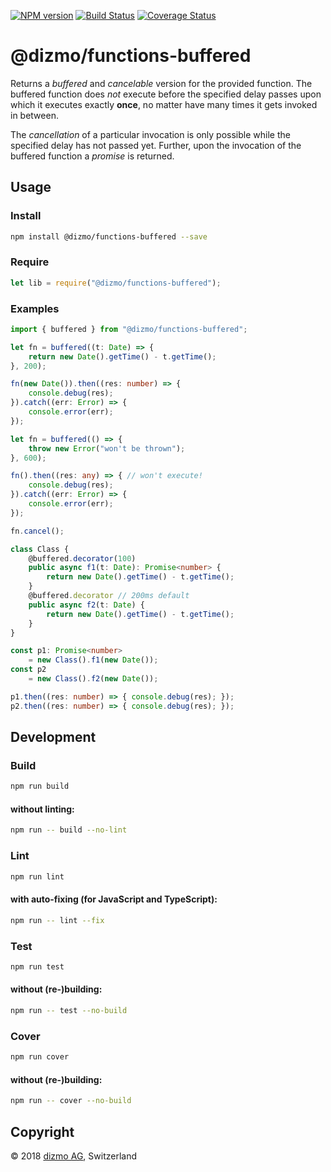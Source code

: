 [![NPM version](https://badge.fury.io/js/%40dizmo%2Ffunctions-buffered.svg)](https://npmjs.org/package/@dizmo/functions-buffered)
[![Build Status](https://travis-ci.org/dizmo/functions-buffered.svg?branch=master)](https://travis-ci.org/dizmo/functions-buffered)
[![Coverage Status](https://coveralls.io/repos/github/dizmo/functions-buffered/badge.svg?branch=master)](https://coveralls.io/github/dizmo/functions-buffered?branch=master)

# @dizmo/functions-buffered
Returns a *buffered* and *cancelable* version for the provided function. The buffered function does *not* execute before the specified delay passes upon which it executes exactly **once**, no matter have many times it gets invoked in between.

The *cancellation* of a particular invocation is only possible while the specified delay has not passed yet. Further, upon the invocation of the buffered function a *promise* is returned.

## Usage
### Install
```sh
npm install @dizmo/functions-buffered --save
```
### Require
```javascript
let lib = require("@dizmo/functions-buffered");
```
### Examples
```typescript
import { buffered } from "@dizmo/functions-buffered";
```
```typescript
let fn = buffered((t: Date) => {
    return new Date().getTime() - t.getTime();
}, 200);

fn(new Date()).then((res: number) => {
    console.debug(res);
}).catch((err: Error) => {
    console.error(err);
});
```
```typescript
let fn = buffered(() => {
    throw new Error("won't be thrown");
}, 600);

fn().then((res: any) => { // won't execute!
    console.debug(res);
}).catch((err: Error) => {
    console.error(err);
});

fn.cancel();
```
```typescript
class Class {
    @buffered.decorator(100)
    public async f1(t: Date): Promise<number> {
        return new Date().getTime() - t.getTime();
    }
    @buffered.decorator // 200ms default
    public async f2(t: Date) {
        return new Date().getTime() - t.getTime();
    }
}

const p1: Promise<number>
    = new Class().f1(new Date());
const p2
    = new Class().f2(new Date());

p1.then((res: number) => { console.debug(res); });
p2.then((res: number) => { console.debug(res); });
```

## Development
### Build
```sh
npm run build
```
#### without linting:
```sh
npm run -- build --no-lint
```
### Lint
```sh
npm run lint
```
#### with auto-fixing (for JavaScript and TypeScript):
```sh
npm run -- lint --fix
```
### Test
```sh
npm run test
```
#### without (re-)building:
```sh
npm run -- test --no-build
```
### Cover
```sh
npm run cover
```
#### without (re-)building:
```sh
npm run -- cover --no-build
```

## Copyright

 © 2018 [dizmo AG](http://dizmo.com/), Switzerland
